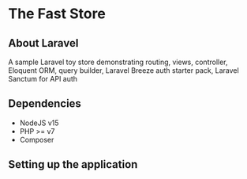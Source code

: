# The Fast Store

## About Laravel

A sample Laravel toy store demonstrating routing, views, controller, Eloquent ORM, query builder, Laravel Breeze auth starter pack, Laravel Sanctum for API auth

## Dependencies
- NodeJS v15
- PHP >= v7
- Composer

## Setting up the application

